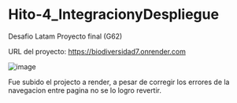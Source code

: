 # Hito-4_IntegracionyDespliegue
Desafio Latam Proyecto final (G62)

URL del proyecto: https://biodiversidad7.onrender.com

![image](https://github.com/user-attachments/assets/c0ee2ac6-ad33-4a1f-ade5-78fd7b860aba)

Fue subido el projecto a render, a pesar de corregir los errores de la navegacion entre pagina no se lo logro revertir. 
